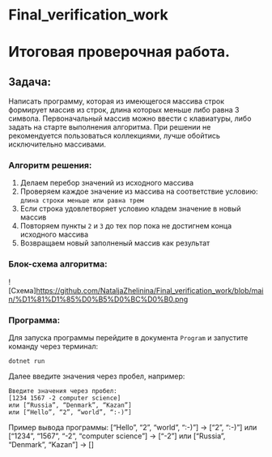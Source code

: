 # Final_verification_work
# Итоговая проверочная работа.

## Задача:
Написать программу, которая из имеющегося массива строк формирует массив из строк, длина которых меньше либо равна 3 символа. Первоначальный массив можно ввести с клавиатуры, либо задать на старте выполнения алгоритма. При решении не рекомендуется пользоваться коллекциями, лучше обойтись исключительно массивами.

### Алгоритм решения:
1. Делаем перебор значений из исходного массива
2. Проверяем каждое значение из массива на соответствие условию: `длина строки меньше или равна трем`
3. Если строка удовлетворяет условию кладем значение в новый массив
4. Повторяем пункты `2` и `3` до тех пор пока не достигнем конца исходного массива
5. Возвращаем новый заполненый массив как результат

### Блок-схема алгоритма:
![Схема]https://github.com/NataljaZhelinina/Final_verification_work/blob/main/%D1%81%D1%85%D0%B5%D0%BC%D0%B0.png

### Программа:
Для запуска программы перейдите в документа `Program` и запустите команду через терминал:
```
dotnet run 
```
Далее введите значения через пробел, например:
```
Введите значения через пробел:
[1234 1567 -2 computer science]
или [“Russia”, “Denmark”, “Kazan”]
или [“Hello”, “2”, “world”, “:-)”]
```
Пример вывода программы: 
[“Hello”, “2”, “world”, “:-)”] → [“2”, “:-)”]
или [“1234”, “1567”, “-2”, “computer science”] → [“-2”]
или [“Russia”, “Denmark”, “Kazan”] → []
```
